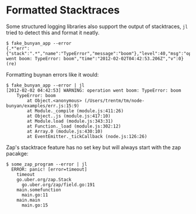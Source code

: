 # Formatted Stacktraces

Some structured logging libraries also support the output of stacktraces, `jl`
tried to detect this and format it neatly.

    $ fake_bunyan_app --error
    {.*"err":{"stack":".*","name":"TypeError","message":"boom"},"level":40,"msg":"operation went boom: TypeError: boom","time":"2012-02-02T04:42:53.206Z","v":0} (re)

Formatting buynan errors like it would:

    $ fake_bunyan_app --error | jl
    [2012-02-02 04:42:53] WARNING: operation went boom: TypeError: boom
        TypeError: boom
            at Object.<anonymous> (/Users/trentm/tm/node-bunyan/examples/err.js:15:9)
            at Module._compile (module.js:411:26)
            at Object..js (module.js:417:10)
            at Module.load (module.js:343:31)
            at Function._load (module.js:302:12)
            at Array.0 (module.js:430:10)
            at EventEmitter._tickCallback (node.js:126:26)

Zap's stacktrace feature has no set key but will always start with the zap pacakge:

    $ some_zap_program --error | jl
      ERROR: panic! [error=timeout]
        timeout
        go.uber.org/zap.Stack
          go.uber.org/zap/field.go:191
        main.somefunction
          main.go:11
        main.main
          main.go:15

